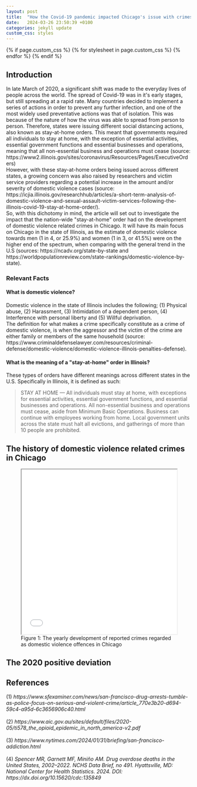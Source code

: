 ```yaml
---
layout: post
title:  "How the Covid-19 pandemic impacted Chicago's issue with crimes of domestic violence"
date:   2024-03-26 23:50:39 +0100
categories: jekyll update
custom_css: styles
---
```

<!DOCTYPE html>
<head>
  {% if page.custom_css %}
    {% for stylesheet in page.custom_css %}
    <link rel="stylesheet" href="{{ site.baseurl }}/assets/css/{{ stylesheet }}.css">
    {% endfor %}
  {% endif %}

<meta charset="UTF-8">
<meta name="viewport" content="width=device-width, initial-scale=1.0">
</head>
<body>
    <div class='ex1'>
            <h2>Introduction</h2>
            <p>
                In late March of 2020, a significant shift was made to the everyday lives of people across the world. The spread of Covid-19 was in it's early stages, but still spreading at a rapid rate. Many countries decided to implement a series of actions in order to prevent any further infection, and one of the most widely used preventative actions was that of isolation. This was because of the nature of how the virus was able to spread from person to person. Therefore, states were issuing different social distancing actions, also known as stay-at-home orders. This meant that governments required all individuals to stay at home, with the exception of essential activities, essential government functions and essential businesses and operations, meaning that all non-essential business and operations must cease (source: https://www2.illinois.gov/sites/coronavirus/Resources/Pages/ExecutiveOrders)
                <br>
                However, with these stay-at-home orders being issued across different states, a growing concern was also raised by researchers and victim service providers regarding a potential increase in the amount and/or severity of domestic violence cases (source: https://icjia.illinois.gov/researchhub/articles/a-short-term-analysis-of-domestic-violence-and-sexual-assault-victim-services-following-the-illinois-covid-19-stay-at-home-order/). 
                <br>
                So, with this dichotomy in mind, the article will set out to investigate the impact that the nation-wide "stay-at-home" order had on the development of domestic violence related crimes in Chicago. It will have its main focus on Chicago in the state of Illinois, as the estimate of domestic violence towards men (1 in 4, or 25.9%) and women (1 in 3, or 41.5%) were on the higher end of the spectrum, when comparing with the general trend in the U.S (sources: https://ncadv.org/state-by-state and https://worldpopulationreview.com/state-rankings/domestic-violence-by-state).
            </p>
            <div class="facts">
                <h3>Relevant Facts</h3>
                <h4>What is domestic violence?</h4>
                <p cite="https://www.womenslaw.org/laws/il/restraining-orders/orders-protection/basic-info/what-legal-definition-domestic-violence">
                    Domestic violence in the state of Illinois includes the following; (1) Physical abuse, (2) Harassment, (3) Intimidation of a dependent person, (4) Interference with personal liberty and (5) Willful deprivation.
                    <br>
                    The definition for what makes a crime specifically constitute as a crime of domestic violence, is when the aggressor and the victim of the crime are either family or members of the same household (source: https://www.criminaldefenselawyer.com/resources/criminal-defense/domestic-violence/domestic-violence-illinois-penalties-defense).
                </p>
                <h4>What is the meaning of a "stay-at-home" order in Illinois?</h4>
                <p>
                    These types of orders have different meanings across different states in the U.S. Specifically in Illinois, it is defined as such:
                <br>
                    <blockquote cite="https://www.illinois.gov/government/executive-orders/executive-order.executive-order-number-10.2020.html">
                        STAY AT HOME — All individuals must stay at home, with exceptions for essential activities, essential government functions, and essential businesses and operations. All non-essential business and operations must cease, aside from Minimum Basic Operations. Business can continue with employees working from home. Local government units across the state must halt all evictions, and gatherings of more than 10 people are prohibited.
                    </blockquote>
                </p>
            </div>
            <h2>The history of domestic violence related crimes in Chicago</h2>
            <figure>
                <iframe src="\final_project\introduction-dv-plot.html" width="100%" height="450px"></iframe>
                <figcaption>Figure 1: The yearly development of reported crimes regarded as domestic violence offences in Chicago</figcaption>
            </figure>
            <h2>The 2020 positive deviation</h2>
    </div>
  <div>
    <div>
    <h2>References</h2>
    <p>
        (1) <cite> https://www.sfexaminer.com/news/san-francisco-drug-arrests-tumble-as-police-focus-on-serious-and-violent-crime/article_770e3b20-d694-59c4-a95d-6c3656906c40.html </cite>
        <br>
        <br>
        (2) <cite> https://www.aic.gov.au/sites/default/files/2020-05/ti578_the_opioid_epidemic_in_north_america-v2.pdf </cite>
        <br>
        <br>
        (3) <cite> https://www.nytimes.com/2024/01/31/briefing/san-francisco-addiction.html </cite>
        <br>
        <br>
        (4)
        <cite> Spencer MR, Garnett MF, Miniño AM. Drug overdose deaths in the United States, 2002–2022. NCHS Data Brief, no 491. Hyattsville, MD: National Center for Health Statistics. 2024. DOI: https://dx.doi.org/10.15620/cdc:135849 </cite>
    </p>
  </div>
</div>
</body>
</html>


